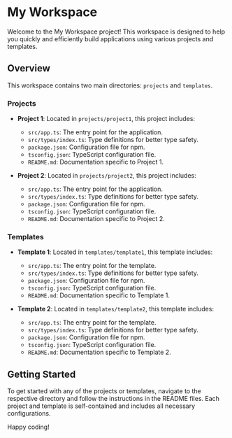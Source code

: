 # My Workspace

Welcome to the My Workspace project! This workspace is designed to help you quickly and efficiently build applications using various projects and templates.

## Overview

This workspace contains two main directories: `projects` and `templates`.

### Projects

- **Project 1**: Located in `projects/project1`, this project includes:
  - `src/app.ts`: The entry point for the application.
  - `src/types/index.ts`: Type definitions for better type safety.
  - `package.json`: Configuration file for npm.
  - `tsconfig.json`: TypeScript configuration file.
  - `README.md`: Documentation specific to Project 1.

- **Project 2**: Located in `projects/project2`, this project includes:
  - `src/app.ts`: The entry point for the application.
  - `src/types/index.ts`: Type definitions for better type safety.
  - `package.json`: Configuration file for npm.
  - `tsconfig.json`: TypeScript configuration file.
  - `README.md`: Documentation specific to Project 2.

### Templates

- **Template 1**: Located in `templates/template1`, this template includes:
  - `src/app.ts`: The entry point for the template.
  - `src/types/index.ts`: Type definitions for better type safety.
  - `package.json`: Configuration file for npm.
  - `tsconfig.json`: TypeScript configuration file.
  - `README.md`: Documentation specific to Template 1.

- **Template 2**: Located in `templates/template2`, this template includes:
  - `src/app.ts`: The entry point for the template.
  - `src/types/index.ts`: Type definitions for better type safety.
  - `package.json`: Configuration file for npm.
  - `tsconfig.json`: TypeScript configuration file.
  - `README.md`: Documentation specific to Template 2.

## Getting Started

To get started with any of the projects or templates, navigate to the respective directory and follow the instructions in the README files. Each project and template is self-contained and includes all necessary configurations.

Happy coding!